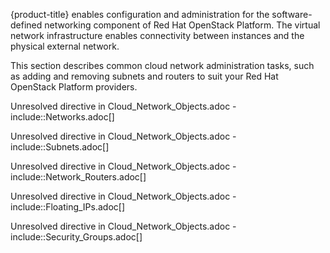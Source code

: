 {product-title} enables configuration and administration for the
software-defined networking component of Red Hat OpenStack Platform. The
virtual network infrastructure enables connectivity between instances
and the physical external network.

This section describes common cloud network administration tasks, such
as adding and removing subnets and routers to suit your Red Hat
OpenStack Platform providers.

Unresolved directive in Cloud\_Network\_Objects.adoc -
include::Networks.adoc\[\]

Unresolved directive in Cloud\_Network\_Objects.adoc -
include::Subnets.adoc\[\]

Unresolved directive in Cloud\_Network\_Objects.adoc -
include::Network\_Routers.adoc\[\]

Unresolved directive in Cloud\_Network\_Objects.adoc -
include::Floating\_IPs.adoc\[\]

Unresolved directive in Cloud\_Network\_Objects.adoc -
include::Security\_Groups.adoc\[\]
